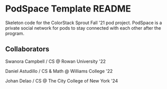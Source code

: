 # PodSpace Template README

Skeleton code for the ColorStack Sprout Fall '21 pod project. PodSpace is a private social network for pods to stay connected with each other after the program.

## Collaborators
Swanora Campbell / CS @ Rowan University '22

Daniel Astudillo / CS & Math @ Williams College '22

Johan Delao / CS @ The City College of New York '24
